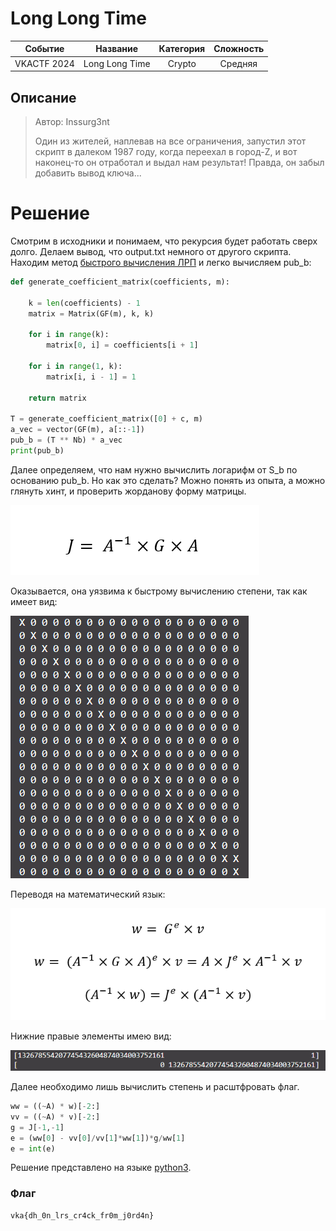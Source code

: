# Long Long Time

|   Cобытие   | Название | Категория | Сложность |
| :---------: | :------: | :-------: | :-------: |
| VKACTF 2024 | Long Long Time |  Crypto  |  Средняя  |

## Описание

>Автор: Inssurg3nt
>
>Один из жителей, наплевав на все ограничения, запустил этот скрипт в далеком 1987 году, когда переехал в город-Z, и вот наконец-то он отработал и выдал нам результат! Правда, он забыл добавить вывод ключа...


# Решение

Смотрим в исходники и понимаем, что рекурсия будет работать сверх долго. Делаем вывод, что output.txt немного от другого скрипта. Находим метод [быстрого вычисления ЛРП](https://neerc.ifmo.ru/wiki/index.php?title=Быстрое_вычисление_членов_линейной_рекуррентной_последовательности) и легко вычисляем pub_b:

```python
def generate_coefficient_matrix(coefficients, m):

    k = len(coefficients) - 1
    matrix = Matrix(GF(m), k, k)

    for i in range(k):
        matrix[0, i] = coefficients[i + 1]

    for i in range(1, k):
        matrix[i, i - 1] = 1

    return matrix

T = generate_coefficient_matrix([0] + c, m)
a_vec = vector(GF(m), a[::-1])
pub_b = (T ** Nb) * a_vec
print(pub_b)

```

Далее определяем, что нам нужно вычислить логарифм от S_b по основанию pub_b. Но как это сделать? Можно понять из опыта, а можно глянуть хинт, и проверить жорданову форму матрицы. 

![](img/111.png)

Оказывается, она уязвима к быстрому вычислению степени, так как имеет вид:

![](img/22.png)

Переводя на математический язык:

![](img/333.png)

Нижние правые элементы имею вид:

![](img/44.png)

Далее необходимо лишь вычислить степень и расштфровать флаг.

```python
ww = ((~A) * w)[-2:]
vv = ((~A) * v)[-2:]
g = J[-1,-1]
e = (ww[0] - vv[0]/vv[1]*ww[1])*g/ww[1]
e = int(e)
```

Решение представлено на языке [python3](exploit/exploit.py).


### Флаг

```
vka{dh_0n_lrs_cr4ck_fr0m_j0rd4n}
```
